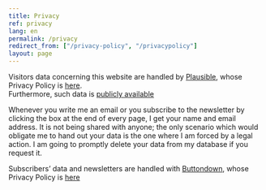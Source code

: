 ```yaml
---
title: Privacy
ref: privacy
lang: en
permalink: /privacy
redirect_from: ["/privacy-policy", "/privacypolicy"]
layout: page
---
```

Visitors data concerning this website are handled by [Plausible](https://plausible.io "Plausible"), whose Privacy Policy is [here](https://plausible.io/privacy "Plausible Privacy Policy").  
Furthermore, such data is [publicly available](https://plausible.io/tommi.space "Visitors data for tommi.space")

Whenever you write me an email or you subscribe to the newsletter by clicking the box at the end of every page, I get your name and email address. It is not being shared with anyone; the only scenario which would obligate me to hand out your data is the one where I am forced by a legal action. I am going to promptly delete your data from my database if you request it.

Subscribers’ data and newsletters are handled with [Buttondown](https://buttondown.email "Buttondown"), whose Privacy Policy is [here](https://buttondown.email/privacy "Buttondown Privacy Policy")
